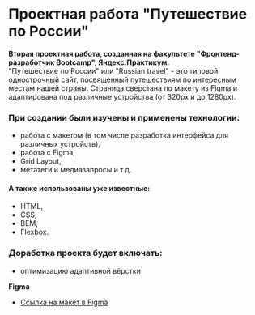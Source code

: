 # Проектная работа "Путешествие по России"

**Вторая проектная работа, созданная на факультете "Фронтенд-разработчик Bootcamp", Яндекс.Практикум.**  
"Путешествие по России" или "Russian travel" - это типовой однострочный сайт, посвященный путешествиям по интересным местам нашей страны. Страница сверстана по макету из Figma и адаптирована под различные устройства (от 320px и до 1280px).

### При создании были изучены и применены технологии:
* работа с макетом (в том числе разработка интерфейса для различных устройств),
* работа с Figma,
* Grid Layout,
* метатеги и медиазапросы и т.д.

#### А также использованы уже известные:
* HTML,
* CSS,
* BEM,
* Flexbox.

### Доработка проекта будет включать:
* оптимизацию адаптивной вёрстки

**Figma**
* [Ссылка на макет в Figma](https://www.figma.com/file/5S2WSbEFL6awjVWJ0NWL8Q/Sprint-3_-Russia-_-desktop-mobile?node-id=28503%3A0)